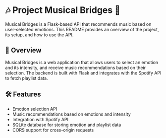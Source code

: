 # 🎶 Project Musical Bridges 🌁

Musical Bridges is a Flask-based API that recommends music based on user-selected emotions. This README provides an overview of the project, its setup, and how to use the API.

## 🌴 Overview

Musical Bridges is a web application that allows users to select an emotion and its intensity, and receive music recommendations based on their selection. The backend is built with Flask and integrates with the Spotify API to fetch playlist data.

## 🛠️ Features

- Emotion selection API
- Music recommendations based on emotions and intensity
- Integration with Spotify API
- SQLite database for storing emotion and playlist data
- CORS support for cross-origin requests
